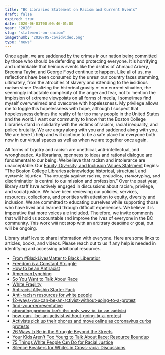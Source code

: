 ```yaml
---
title: "BC Libraries Statement on Racism and Current Events"
draft: false
expired: true
date: 2020-06-03T00:00:46-05:00
year: "2020"
slug: "statement-on-racism"
imagethumb: "2020/05-covidvideo.png"
type: "news"
---
```


Once again, we are saddened by the crimes in our nation being committed by those who should be defending and protecting everyone. It is horrifying and unthinkable that heinous events like the deaths of Ahmaud Arbery, Breonna Taylor, and George Floyd continue to happen. Like all of us, my reflections have been consumed by the unrest our country faces stemming, ultimately, from the atrocities of slavery and extending to the insidious racism since. Realizing the historical gravity of our current situation, the seemingly intractable complexity of the anger and fear, not to mention the implosion of extreme viewpoints on all forms of media, I sometimes find myself overwhelmed and overcome with hopelessness. My privilege allows me to toggle this hopelessness with hope, although I suspect that hopelessness defines the reality of far too many people in the United States and the world. I want our community to know that the Boston College Libraries stand in solidarity with the victims of racism, racial inequality, and police brutality. We are angry along with you and saddened along with you. We are here to help and will continue to be a safe place for everyone both now in our virtual spaces as well as when we are together once again.

All forms of bigotry and racism are unethical, anti-intellectual, and wrongheaded. As librarians, openness to ideas and rational dialogue are fundamental to our being. We believe that racism and intolerance are unacceptable. Our [Equity, Diversity, and Inclusion Values Statement](https://libguides.bc.edu/edi) begins: “The Boston College Libraries acknowledge historical, structural, and systemic injustice. The struggle against racism, prejudice, stereotyping, and discrimination is central to our mission and profession.” Over the past year, library staff have actively engaged in discussions about racism, privilege, and social justice. We have been reviewing our policies, services, resources, collections, and priorities with attention to equity, diversity and inclusion. We are committed to educating ourselves while supporting those who have lived and learned through difficult experiences. We believe it is imperative that more voices are included. Therefore, we invite comments that will hold us accountable and improve the lives of everyone in the BC community. This work will not stop with an arbitrary deadline or goal, but will be ongoing.

Library staff love to share information with everyone. Here are some links to articles, books, and videos. Please reach out to us if any help is needed in identifying and accessing additional resources. 

* [From #BlackLivesMatter to Black Liberation](https://bc-primo.hosted.exlibrisgroup.com/permalink/f/l6ucgu/ALMA-BC21458828850001021)
* [Freedom is a Constant Struggle](https://bc-primo.hosted.exlibrisgroup.com/permalink/f/l6ucgu/ALMA-BC51468955120001021)
* [How to be an Antiracist](https://bc-primo.hosted.exlibrisgroup.com/permalink/f/l6ucgu/ALMA-BC51510580100001021)
* [American Lynching](https://bc-primo.hosted.exlibrisgroup.com/permalink/f/l6ucgu/ALMA-BC21420937810001021)
* [So You Want to Talk About Race](https://bc-primo.hosted.exlibrisgroup.com/permalink/f/l6ucgu/ALMA-BC51490706290001021)
* [White Fragility](https://bc-primo.hosted.exlibrisgroup.com/permalink/f/l6ucgu/ALMA-BC21487822850001021)
* [Antiracist Allyship Starter Pack](https://docs.google.com/spreadsheets/u/1/d/e/2PACX-1vTkmrhfhYUfCcTbp3NoDmxKZUAN7xMiVuhqIlNBizKz-Ih7yPPqTPFgYzmd5NgKtEdpVugB6GoZwPWR/pubhtml)
* [Anti-racism resources for white people](https://docs.google.com/document/u/1/d/1BRlF2_zhNe86SGgHa6-VlBO-QgirITwCTugSfKie5Fs/mobilebasic?fbclid=IwAR1obdA_TwLQJY5tR13T170Ql8aZfxlA4VfaFlCLMi4M-HE7cTIA6U_tt6Q)
* [12-ways-you-can-be-an-activist-without-going-to-a-protest](https://advice.shinetext.com/articles/12-ways-you-can-be-an-activist-without-going-to-a-protest/)
* [find-your-representative](https://www.theverge.com/2020/3/13/21178376/activists-phones-online-coronavirus-protests)
* [attending-protests-isn’t-the-only-way-to-be-an-activist](https://www.teenvogue.com/story/attending-protests-isnt-the-only-way-to-be-an-activist)
* [how-can-i-be-an-activist-without-going-to-a-protest](https://medium.com/@sarcastathon/how-can-i-be-an-activist-without-going-to-a-protest-37e901f7adb3)
* [Activists pick up their phones and move online as coronavirus curbs protests](https://www.theverge.com/2020/3/13/21178376/activists-phones-online-coronavirus-protests)
* [26 Ways to Be in the Struggle Beyond the Streets](https://issuu.com/nlc.sf.2014/docs/beyondthestreets_final?fbclid=IwAR21k0ZFqpSm8Ge0FMk-o257hAWubELxZnwLk_OpTK5VVAXauosORjDQ4TU)
* [Your Kids Aren't Too Young to Talk About Race: Resource Roundup](https://www.prettygooddesign.org/blog/Blog%20Post%20Title%20One-5new4)
* [75 Things White People Can Do for Racial Justice](https://medium.com/equality-includes-you/what-white-people-can-do-for-racial-justice-f2d18b0e0234)
* [Silence Breakers for Whites in Cross-racial Discussions](https://robindiangelo.com/2018site/wp-content/uploads/2016/06/Silence-Breakers-for-Whites.pdf)